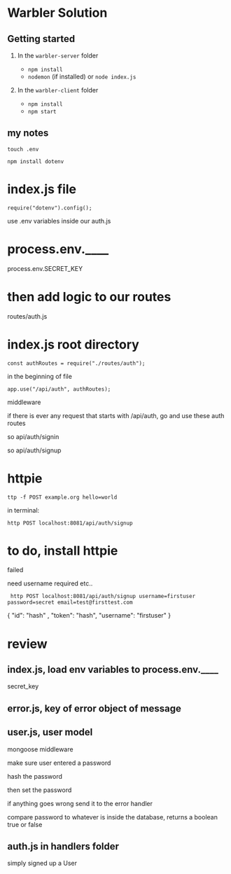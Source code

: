 # Warbler Solution

## Getting started

1.  In the `warbler-server` folder

    * `npm install`
    * `nodemon` (if installed) or `node index.js`

2.  In the `warbler-client` folder

    * `npm install`
    * `npm start`
    
## my notes

``` touch .env ```

``` npm install dotenv ```

# index.js file
 
``` require("dotenv").config(); ``` 

use .env variables inside our auth.js

# process.env.____

process.env.SECRET_KEY

# then add logic to our routes

routes/auth.js

# index.js root directory

```
const authRoutes = require("./routes/auth");
``` 

in the beginning of file

```
app.use("/api/auth", authRoutes);
```

middleware

if there is ever any request that starts with /api/auth, go and use these auth routes

so api/auth/signin

so api/auth/signup

# httpie

```
ttp -f POST example.org hello=world
```

in terminal:

``` http POST localhost:8081/api/auth/signup ```

# to do, install httpie

failed

need username required etc..

``` http POST localhost:8081/api/auth/signup username=firstuser password=secret email=test@firsttest.com```

{
    "id": "hash"
,
    "token": "hash",
    "username": "firstuser"
}

# review

## index.js, load env variables to process.env.____

secret_key

## error.js, key of error object of message

## user.js, user model

mongoose middleware

make sure user entered a password

hash the password

then set the password

if anything goes wrong send it to the error handler

compare password to whatever is inside the database, returns a boolean true or false

## auth.js in handlers folder

simply signed up a User






